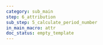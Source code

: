 ```yaml
---
category: sub_main
step: 6_attribution
sub_step: 5_calculate_period_number
in_main_macro: attr
doc_status: empty_template
---
```

